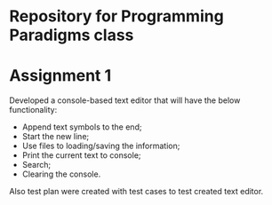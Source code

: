 # Repository for Programming Paradigms class

# Assignment 1

Developed a console-based text editor that will have the below functionality:
- Append text symbols to the end;
- Start the new line;
- Use files to loading/saving the information;
- Print the current text to console;
- Search;
- Clearing the console.

Also test plan were created with test cases to test created text editor.

